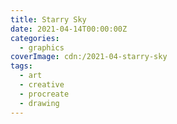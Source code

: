 ```yaml
---
title: Starry Sky
date: 2021-04-14T00:00:00Z
categories:
  - graphics
coverImage: cdn:/2021-04-starry-sky
tags:
  - art
  - creative
  - procreate
  - drawing
---
```

